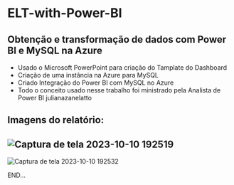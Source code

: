 # ELT-with-Power-BI
## Obtenção e transformação de dados com Power BI e MySQL na Azure
- Usado o Microsoft PowerPoint para criação do Tamplate do Dashboard
- Criação de uma instância na Azure para MySQL
- Criado Integração do Power BI com MySQL no Azure
- Todo o conceito usado nesse trabalho foi ministrado pela Analista de Power BI julianazanelatto

## Imagens do relatório:
![Captura de tela 2023-10-10 192519](https://github.com/Jorge-X/ELT-with-Power-BI/assets/140755201/4164b0ee-21c2-40e9-a8ae-415e4d7020f3)
--
![Captura de tela 2023-10-10 192532](https://github.com/Jorge-X/ELT-with-Power-BI/assets/140755201/d448ee7f-fb2b-4d65-820e-9f2665cd92fe)

END...
